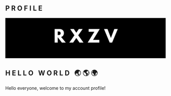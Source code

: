 ## P R O F I L E
![RXZV BANNER PROFILE](https://github.com/rxzv/rxzv/blob/main/img/banner.png)

## H E L L O &nbsp; W O R L D &nbsp; 🌏 🌎 🌍
Hello everyone, welcome to my account profile!
